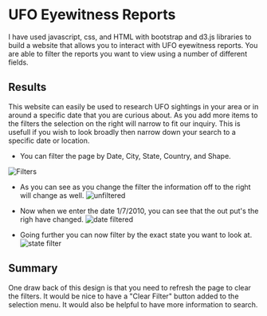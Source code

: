 # UFO Eyewitness Reports
I have used javascript, css, and HTML with bootstrap and d3.js libraries to build a website that allows you to interact with UFO eyewitness reports. You are able to filter the reports you want to view using a number of different fields.  

## Results
This website can easily be used to research UFO sightings in your area or in around a specific date that you are curious about.  As you add more items to the filters the selection on the right will narrow to fit our inquiry.  This is usefull if you wish to look broadly then narrow down your search to a specific date or location.   

  - You can filter the page by Date, City, State, Country, and Shape.
  
![Filters](https://user-images.githubusercontent.com/104606589/189503155-8418555c-4671-40ea-92b5-3e9870f21dbb.png)

  - As you can see as you change the filter the information off to the right will change as well.
![unfiltered](https://user-images.githubusercontent.com/104606589/189503198-1ea6cb40-c668-4aa6-b69a-ca449a33b0d1.png)

   - Now when we enter the date 1/7/2010, you can see that the out put's the righ have changed.
![date filtered](https://user-images.githubusercontent.com/104606589/189503272-8f865c40-dc73-4392-8576-637288788199.png)
  
   - Going further you can now filter by the exact state you want to look at.
![state filter](https://user-images.githubusercontent.com/104606589/189503338-59436a3b-bfbe-4c0d-8a84-812896aebacd.png)

## Summary

One draw back of this design is that you need to refresh the page to clear the filters.  It would be nice to have a "Clear Filter" button added to the selection menu.  It would also be helpful to have more information to search.  

  




